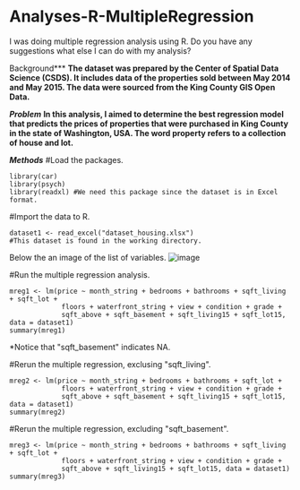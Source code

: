 # Analyses-R-MultipleRegression
I was doing multiple regression analysis using R. Do you have any suggestions what else I can do with my analysis?


Background***
**The dataset was prepared by the Center of Spatial Data Science (CSDS). It includes data of the properties sold between May 2014 and May 2015. The data were sourced from the King County GIS Open Data.**

***Problem***
**In this analysis, I aimed to determine the best regression model that predicts the prices of properties that were purchased in King County in the state of Washington, USA. The word property refers to a collection of house and lot.**

***Methods***
#Load the packages. 
```{r, loading packages}
library(car)
library(psych)
library(readxl) #We need this package since the dataset is in Excel format. 
```

#Import the data to R. 

```{r, importing data}
dataset1 <- read_excel("dataset_housing.xlsx")
#This dataset is found in the working directory.
```
Below the an image of the list of variables. 
![image](https://user-images.githubusercontent.com/76488878/122652858-b6b11680-d106-11eb-97fb-93ef2b9f74d9.png)

#Run the multiple regression analysis. 

```{r, multiple regression1}
mreg1 <- lm(price ~ month_string + bedrooms + bathrooms + sqft_living + sqft_lot + 
             floors + waterfront_string + view + condition + grade + 
             sqft_above + sqft_basement + sqft_living15 + sqft_lot15, data = dataset1)
summary(mreg1)
```
*Notice that "sqft_basement" indicates NA. 

#Rerun the multiple regression, exclusing "sqft_living". 
```{r, multiple regression2}
mreg2 <- lm(price ~ month_string + bedrooms + bathrooms + sqft_lot + 
             floors + waterfront_string + view + condition + grade + 
             sqft_above + sqft_basement + sqft_living15 + sqft_lot15, data = dataset1)
summary(mreg2)
```
#Rerun the multiple regression, excluding "sqft_basement". 
```{r, multiple regression3}
mreg3 <- lm(price ~ month_string + bedrooms + bathrooms + sqft_living + sqft_lot + 
             floors + waterfront_string + view + condition + grade + 
             sqft_above + sqft_living15 + sqft_lot15, data = dataset1)
summary(mreg3)
```
